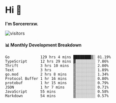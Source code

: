 # Hi 👋

**I'm Sorcererxw.**
 
![visitors](https://visitor-badge.glitch.me/badge?page_id=sorcererxw.sorcererx)

#### 📊 Monthly Development Breakdown

<!--START_SECTION:waka-->
```text
Go              129 hrs 4 mins ████████▒░ 81.19%
TypeScript      12 hrs 29 mins ▓░░░░░░░░░ 7.86%
Thrift          3 hrs 10 mins  ▒░░░░░░░░░ 2.00%
Text            3 hrs          ▒░░░░░░░░░ 1.89%
go.mod          2 hrs 8 mins   ▒░░░░░░░░░ 1.34%
Protocol Buffer 1 hr 16 mins   ▒░░░░░░░░░ 0.80%
protobuf        1 hr 15 mins   ▒░░░░░░░░░ 0.79%
JSON            1 hr 7 mins    ▒░░░░░░░░░ 0.71%
JavaScript      55 mins        ▒░░░░░░░░░ 0.58%
Markdown        54 mins        ▒░░░░░░░░░ 0.57%
```
<!--END_SECTION:waka-->
